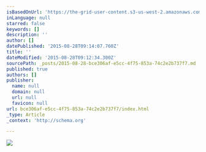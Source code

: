 ```yaml
---
isBasedOnUrl: 'https://the-grid-user-content.s3-us-west-2.amazonaws.com/560f68d5-14fc-4617-a42f-1dc970c455ec.jpg'
inLanguage: null
starred: false
keywords: []
description: ''
author: []
datePublished: '2015-08-28T09:14:07.760Z'
title: ''
dateModified: '2015-08-28T09:12:34.300Z'
sourcePath: _posts/2015-08-28-bce306af-e5cc-4f75-853a-74c2e2b737f7.md
published: true
authors: []
publisher:
  name: null
  domain: null
  url: null
  favicon: null
url: bce306af-e5cc-4f75-853a-74c2e2b737f7/index.html
_type: Article
_context: 'http://schema.org'

---
```

![](https://the-grid-user-content.s3-us-west-2.amazonaws.com/560f68d5-14fc-4617-a42f-1dc970c455ec.jpg)